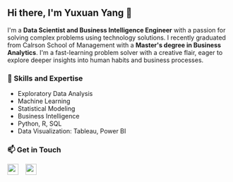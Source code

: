 ## Hi there, I'm Yuxuan Yang 👋
I'm a **Data Scientist and Business Intelligence Engineer** with a passion for solving complex problems using technology solutions. I recently graduated from Calrson School of Management with a **Master's degree in Business Analytics**. I'm a fast-learning problem solver with a creative flair, eager to explore deeper insights into human habits and business processes.

### 🚀 Skills and Expertise
- Exploratory Data Analysis               
- Machine Learning
- Statistical Modeling
- Business Intelligence
- Python, R, SQL 
- Data Visualization: Tableau, Power BI

### 📫 Get in Touch
<p align="left">
  <a href="https://www.linkedin.com/in/yuxuan-yang-5a28311a6/"><img src="https://img.shields.io/badge/LinkedIn--_.svg?style=social&logo=linkedin&color=0077B5" height="25"></a>&nbsp;&nbsp;&nbsp;
  <a href="mailto:yangyx318@gmail.com"><img src="https://img.shields.io/badge/Gmail--_.svg?style=social&logo=gmail&color=D14836" height="25"></a>
</p>

<!--
**yangyx318/yangyx318** is a ✨ _special_ ✨ repository because its `README.md` (this file) appears on your GitHub profile.

Here are some ideas to get you started:

- 🔭 I’m currently working on ...
- 🌱 I’m currently learning ...
- 👯 I’m looking to collaborate on ...
- 🤔 I’m looking for help with ...
- 💬 Ask me about ...
- 📫 How to reach me: ...
- 😄 Pronouns: ...
- ⚡ Fun fact: ...
-->

